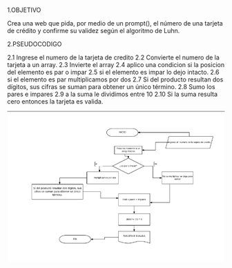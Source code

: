 1.OBJETIVO

Crea una web que pida, por medio de un prompt(), el número de una 
tarjeta de crédito y confirme su validez según el algoritmo de Luhn.

2.PSEUDOCODIGO

2.1 Ingrese el numero de la tarjeta de credito 
2.2 Convierte el numero de la tarjeta a un array.
2.3 Invierte el array
2.4 aplico una condicion si la posicion del elemento es par o impar
2.5 si el elemento es impar lo dejo intacto.
2.6 si el elemento es par multiplicamos por dos
2.7 Si del producto resultan dos dígitos, sus cifras se suman para obtener un único término. 
2.8 Sumo los pares e impares
2.9 a la suma le dividimos entre 10 
2.10 Si la suma resulta cero entonces la tarjeta es valida.


![recursos](assets/documento/credito.png)